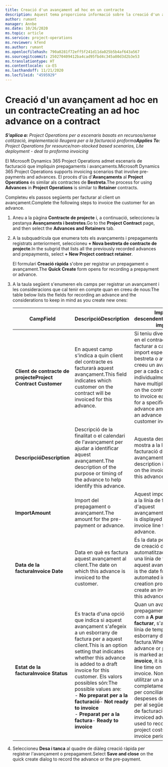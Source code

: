 ```yaml
---
title: Creació d'un avançament ad hoc en un contracte
description: Aquest tema proporciona informació sobre la creació d'un avançament en un contracte segons sigui necessari.
author: rumant
manager: Annbe
ms.date: 10/26/2020
ms.topic: article
ms.service: project-operations
ms.reviewer: kfend
ms.author: rumant
ms.openlocfilehash: 790a0281f72eff5f241d11da025b5b4af643a567
ms.sourcegitcommit: 250270409412ba4cad95fbd4c345a80d3d2b3e53
ms.translationtype: HT
ms.contentlocale: ca-ES
ms.lasthandoff: 11/21/2020
ms.locfileid: "4595929"
---
```

# <a name="creating-an-ad-hoc-advance-on-a-contract"></a><span data-ttu-id="6bed2-103">Creació d'un avançament ad hoc en un contracte</span><span class="sxs-lookup"><span data-stu-id="6bed2-103">Creating an ad hoc advance on a contract</span></span>

<span data-ttu-id="6bed2-104">_**S'aplica a:** Project Operations per a escenaris basats en recursos/sense cotització, implementació lleugera per a la facturació proforma_</span><span class="sxs-lookup"><span data-stu-id="6bed2-104">_**Applies To:** Project Operations for resource/non-stocked based scenarios, Lite deployment - deal to proforma invoicing_</span></span>

<span data-ttu-id="6bed2-105">El Microsoft Dynamics 365 Project Operations admet escenaris de facturació que impliquin prepagaments i avançaments.</span><span class="sxs-lookup"><span data-stu-id="6bed2-105">Microsoft Dynamics 365 Project Operations supports invoicing scenarios that involve pre-payments and advances.</span></span> <span data-ttu-id="6bed2-106">El procés d'ús d'**Avançaments** al **Project Operations** és similar als contractes de **Bestreta**.</span><span class="sxs-lookup"><span data-stu-id="6bed2-106">The process for using **Advances** in **Project Operations** is similar to **Retainer** contracts.</span></span> 

<span data-ttu-id="6bed2-107">Completeu els passos següents per facturar al client un avançament.</span><span class="sxs-lookup"><span data-stu-id="6bed2-107">Complete the following steps to invoice the customer for an advance.</span></span>

1. <span data-ttu-id="6bed2-108">Aneu a la pàgina **Contracte de projecte** i, a continuació, seleccioneu la pestanya **Avançaments i bestretes**.</span><span class="sxs-lookup"><span data-stu-id="6bed2-108">Go to the **Project Contract** page, and then select the **Advances and Retainers** tab.</span></span>
2. <span data-ttu-id="6bed2-109">A la subquadrícula que enumera tots els avançaments i prepagaments registrats anteriorment, seleccioneu **+ Nova bestreta de contracte de projecte**.</span><span class="sxs-lookup"><span data-stu-id="6bed2-109">In the subgrid that lists all the previously recorded advances and prepayments, select **+ New Project contract retainer**.</span></span> 

    <span data-ttu-id="6bed2-110">El formulari **Creació ràpida** s'obre per registrar un prepagament o avançament.</span><span class="sxs-lookup"><span data-stu-id="6bed2-110">The **Quick Create** form opens for recording a prepayment or advance.</span></span>
    
3. <span data-ttu-id="6bed2-111">A la taula següent s'enumeren els camps per registrar un avançament i les consideracions que cal tenir en compte quan en creeu de nous:</span><span class="sxs-lookup"><span data-stu-id="6bed2-111">The table below lists the fields for recording an advance and the considerations to keep in mind as you create new ones:</span></span>

    | <span data-ttu-id="6bed2-112">Camp</span><span class="sxs-lookup"><span data-stu-id="6bed2-112">Field</span></span> | <span data-ttu-id="6bed2-113">Descripció</span><span class="sxs-lookup"><span data-stu-id="6bed2-113">Description</span></span> | <span data-ttu-id="6bed2-114">Impacte descendent</span><span class="sxs-lookup"><span data-stu-id="6bed2-114">Downstream impact</span></span> |
    | --- | --- | --- |
    | <span data-ttu-id="6bed2-115">**Client de contracte de projecte**</span><span class="sxs-lookup"><span data-stu-id="6bed2-115">**Project Contract Customer**</span></span> | <span data-ttu-id="6bed2-116">En aquest camp s'indica a quin client del contracte es facturarà aquest avançament.</span><span class="sxs-lookup"><span data-stu-id="6bed2-116">This field indicates which customer on the contract will be invoiced for this advance.</span></span> | <span data-ttu-id="6bed2-117">Si teniu diversos clients en el contracte i voleu facturar a cadascun un import específic de bestreta o avançament, creeu un avançament per a cada client individualment.</span><span class="sxs-lookup"><span data-stu-id="6bed2-117">If you have multiple customers on the contract and want to invoice each of them for a specific retainer or advance amount, create an advance for each customer individually.</span></span> |
    | <span data-ttu-id="6bed2-118">**Descripció**</span><span class="sxs-lookup"><span data-stu-id="6bed2-118">**Description**</span></span> | <span data-ttu-id="6bed2-119">Descripció de la finalitat o el calendari de l'avançament per ajudar a identificar aquest avançament.</span><span class="sxs-lookup"><span data-stu-id="6bed2-119">The description of the purpose or timing of the advance to help identify this advance.</span></span> | <span data-ttu-id="6bed2-120">Aquesta descripció es mostra a la línia de facturació d'aquest avançament.</span><span class="sxs-lookup"><span data-stu-id="6bed2-120">This description is displayed on the invoice line for this advance.</span></span> |
    | <span data-ttu-id="6bed2-121">**Import**</span><span class="sxs-lookup"><span data-stu-id="6bed2-121">**Amount**</span></span> | <span data-ttu-id="6bed2-122">Import del prepagament o avançament.</span><span class="sxs-lookup"><span data-stu-id="6bed2-122">The amount for the pre-payment or advance.</span></span> | <span data-ttu-id="6bed2-123">Aquest import es mostra a la línia de facturació d'aquest avançament.</span><span class="sxs-lookup"><span data-stu-id="6bed2-123">This amount is displayed on the invoice line for this advance.</span></span> |
    | <span data-ttu-id="6bed2-124">**Data de la factura**</span><span class="sxs-lookup"><span data-stu-id="6bed2-124">**Invoice Date**</span></span> | <span data-ttu-id="6bed2-125">Data en què es factura aquest avançament al client.</span><span class="sxs-lookup"><span data-stu-id="6bed2-125">The date on which this advance is invoiced to the customer.</span></span> | <span data-ttu-id="6bed2-126">És la data per al procés de creació de factures automatitzada per crear una línia de factura per a aquest avançament.</span><span class="sxs-lookup"><span data-stu-id="6bed2-126">This is the date for the automated invoice creation process to create an invoice line for this advance.</span></span> |
    | <span data-ttu-id="6bed2-127">**Estat de la factura**</span><span class="sxs-lookup"><span data-stu-id="6bed2-127">**Invoice Status**</span></span> | <span data-ttu-id="6bed2-128">Es tracta d'una opció que indica si aquest avançament s'afegeix a un esborrany de factura per a aquest client.</span><span class="sxs-lookup"><span data-stu-id="6bed2-128">This is an option setting that indicates whether this advance is added to a draft invoice for this customer.</span></span> <span data-ttu-id="6bed2-129">Els valors possibles són:</span><span class="sxs-lookup"><span data-stu-id="6bed2-129">The possible values are:</span></span></br><span data-ttu-id="6bed2-130">- **No preparat per a la facturació**</span><span class="sxs-lookup"><span data-stu-id="6bed2-130">- **Not ready to invoice**</span></span></br><span data-ttu-id="6bed2-131">- **Preparat per a la factura**</span><span class="sxs-lookup"><span data-stu-id="6bed2-131">- **Ready to invoice**</span></span> | <span data-ttu-id="6bed2-132">Quan un avançament o prepagament es marca com a **A punt per facturar**, s'afegeix com a línia de temps en un esborrany de factura.</span><span class="sxs-lookup"><span data-stu-id="6bed2-132">When an advance or pre-payment is marked as **Ready to invoice**, it is added as a line time on a draft invoice.</span></span> <span data-ttu-id="6bed2-133">Només es pot utilitzar un avançament completament facturat per conciliar les despeses del projecte per al següent període de facturació.</span><span class="sxs-lookup"><span data-stu-id="6bed2-133">Only a fully invoiced advance can be used to reconcile against project costs for the next invoice period.</span></span> |

4. <span data-ttu-id="6bed2-134">Seleccioneu **Desa i tanca** al quadre de diàleg creació ràpida per registrar l'avançament o prepagament.</span><span class="sxs-lookup"><span data-stu-id="6bed2-134">Select **Save and close** on the quick create dialog to record the advance or the pre-payment.</span></span>
